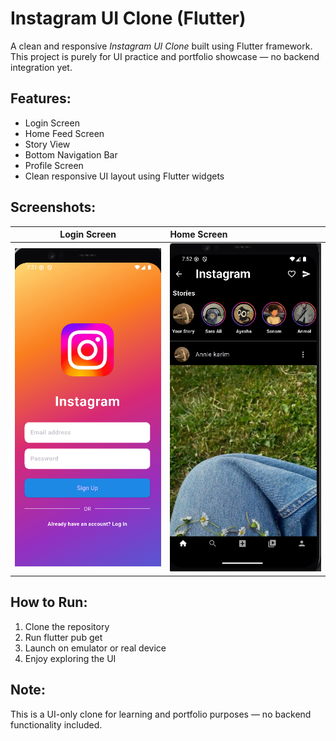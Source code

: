 #  Instagram UI Clone (Flutter)

A clean and responsive *Instagram UI Clone* built using Flutter framework.  
This project is purely for UI practice and portfolio showcase — no backend integration yet.


##  Features:
- Login Screen
- Home Feed Screen
- Story View
- Bottom Navigation Bar
- Profile Screen
- Clean responsive UI layout using Flutter widgets



##  Screenshots:

| Login Screen | Home Screen |
|:------------:|:------------|
| ![Login](assets/screenshots/login.png) | ![Home](assets/screenshots/home.png) |



##  How to Run:
1. Clone the repository  
2. Run flutter pub get  
3. Launch on emulator or real device  
4. Enjoy exploring the UI


##  Note:
This is a UI-only clone for learning and portfolio purposes — no backend functionality included.


